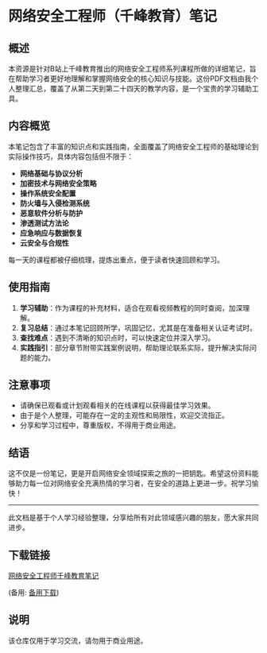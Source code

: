 # 网络安全工程师（千峰教育）笔记

## 概述

本资源是针对B站上千峰教育推出的网络安全工程师系列课程所做的详细笔记，旨在帮助学习者更好地理解和掌握网络安全的核心知识与技能。这份PDF文档由我个人整理汇总，覆盖了从第二天到第二十四天的教学内容，是一个宝贵的学习辅助工具。

## 内容概览

本笔记包含了丰富的知识点和实践指南，全面覆盖了网络安全工程师的基础理论到实际操作技巧，具体内容包括但不限于：

- **网络基础与协议分析**
- **加密技术与网络安全策略**
- **操作系统安全配置**
- **防火墙与入侵检测系统**
- **恶意软件分析与防护**
- **渗透测试方法论**
- **应急响应与数据恢复**
- **云安全与合规性**

每一天的课程都被仔细梳理，提炼出重点，便于读者快速回顾和学习。

## 使用指南

1. **学习辅助**：作为课程的补充材料，适合在观看视频教程的同时查阅，加深理解。
2. **复习总结**：通过本笔记回顾所学，巩固记忆，尤其是在准备相关认证考试时。
3. **查找难点**：遇到不清晰的知识点时，可以快速定位并深入学习。
4. **实践指引**：部分章节附带实践案例说明，帮助理论联系实际，提升解决实际问题的能力。

## 注意事项

- 请确保已观看或计划观看相关的在线课程以获得最佳学习效果。
- 由于是个人整理，可能存在一定的主观性和局限性，欢迎交流指正。
- 分享和学习过程中，尊重版权，不得用于商业用途。

## 结语

这不仅是一份笔记，更是开启网络安全领域探索之旅的一把钥匙。希望这份资料能够助力每一位对网络安全充满热情的学习者，在安全的道路上更进一步。祝学习愉快！

---

此文档是基于个人学习经验整理，分享给所有对此领域感兴趣的朋友，愿大家共同进步。

## 下载链接
[网络安全工程师千峰教育笔记](https://pan.quark.cn/s/4f1642851541) 

(备用: [备用下载](https://pan.baidu.com/s/1UoRoL_0G6l_sW3eqUk47cA?pwd=1234))

## 说明

该仓库仅用于学习交流，请勿用于商业用途。
